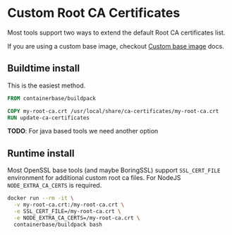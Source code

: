 # Custom Root CA Certificates

Most tools support two ways to extend the default Root CA certificates list.

If you are using a custom base image, checkout [Custom base image](./custom-base-image.md) docs.

## Buildtime install

This is the easiest method.

```Dockerfile
FROM containerbase/buildpack

COPY my-root-ca.crt /usr/local/share/ca-certificates/my-root-ca.crt
RUN update-ca-certificates
```

**TODO**: For java based tools we need another option

## Runtime install

Most OpenSSL base tools (and maybe BoringSSL) support `SSL_CERT_FILE` environment for additional custom root ca files.
For NodeJS `NODE_EXTRA_CA_CERTS` is required.

```bash
docker run --rm -it \
  -v my-root-ca.crt:/my-root-ca.crt \
  -e SSL_CERT_FILE=/my-root-ca.crt \
  -e NODE_EXTRA_CA_CERTS=/my-root-ca.crt \
  containerbase/buildpack bash
```
